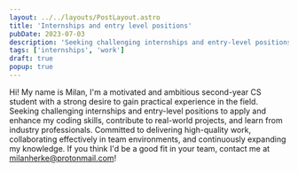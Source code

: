 ```yaml
---
layout: ../../layouts/PostLayout.astro
title: 'Internships and entry level positions'
pubDate: 2023-07-03
description: 'Seeking challenging internships and entry-level positions to apply and enhance my coding skills'
tags: ['internships', 'work']
draft: true
popup: true
---
```


Hi! My name is Milan, I'm a motivated and ambitious second-year CS student with a strong desire to gain practical experience in the field. Seeking challenging internships and entry-level positions to apply and enhance my coding skills, contribute to real-world projects, and learn from industry professionals. Committed to delivering high-quality work, collaborating effectively in team environments, and continuously expanding my knowledge. If you think I'd be a good fit in your team, contact me at milanherke@protonmail.com!
